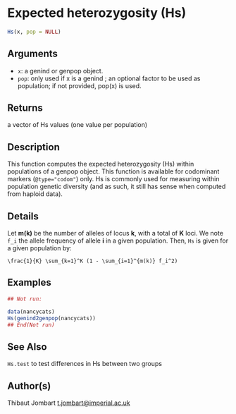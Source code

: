 # Expected heterozygosity (Hs)

```r
Hs(x, pop = NULL)
```

## Arguments

- `x`: a genind or genpop object.
- `pop`: only used if x is a genind ; an optional factor to be used as population; if not provided, pop(x) is used.

## Returns

a vector of Hs values (one value per population)

## Description

This function computes the expected heterozygosity (Hs) within populations of a genpop object. This function is available for codominant markers (`@type="codom"`) only. Hs is commonly used for measuring within population genetic diversity (and as such, it still has sense when computed from haploid data).

## Details

Let **m(k)** be the number of alleles of locus **k**, with a total of **K** loci. We note `f_i` the allele frequency of allele **i** in a given population. Then, `Hs` is given for a given population by:

`\frac{1}{K} \sum_{k=1}^K (1 - \sum_{i=1}^{m(k)} f_i^2)`

## Examples

```r
## Not run:

data(nancycats)
Hs(genind2genpop(nancycats))
## End(Not run)
```

## See Also

`Hs.test` to test differences in Hs between two groups

## Author(s)

Thibaut Jombart t.jombart@imperial.ac.uk



